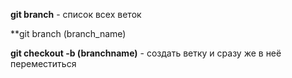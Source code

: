 **git branch** - список всех веток

**git branch (branch_name)

**git checkout -b (branchname)** - создать ветку и сразу же в неё переместиться